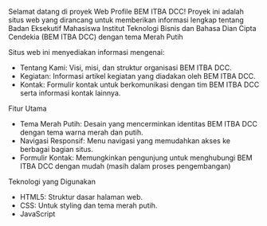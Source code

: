 Selamat datang di proyek Web Profile BEM ITBA DCC! Proyek ini adalah situs web yang dirancang untuk memberikan informasi lengkap tentang Badan Eksekutif Mahasiswa Institut Teknologi Bisnis dan Bahasa Dian Cipta Cendekia (BEM ITBA DCC) dengan tema Merah Putih

Situs web ini menyediakan informasi mengenai:
- Tentang Kami: Visi, misi, dan struktur organisasi BEM ITBA DCC.
- Kegiatan: Informasi artikel kegiatan yang diadakan oleh BEM ITBA DCC.
- Kontak: Formulir kontak untuk berkomunikasi dengan tim BEM ITBA DCC serta informasi kontak lainnya.

Fitur Utama
- Tema Merah Putih: Desain yang mencerminkan identitas BEM ITBA DCC dengan tema warna merah dan putih.
- Navigasi Responsif: Menu navigasi yang memudahkan akses ke berbagai bagian situs.
- Formulir Kontak: Memungkinkan pengunjung untuk menghubungi BEM ITBA DCC dengan mudah (masih dalam proses pengembangan)

Teknologi yang Digunakan
- HTML5: Struktur dasar halaman web.
- CSS: Untuk styling dan tema merah putih.
- JavaScript


